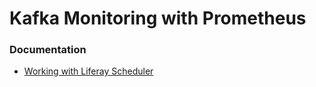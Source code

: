 # Kafka Monitoring with Prometheus

### Documentation 
* [Working with Liferay Scheduler](http://www.liferaysavvy.com/2021/07/working-with-liferay-scheduler.html)
 

